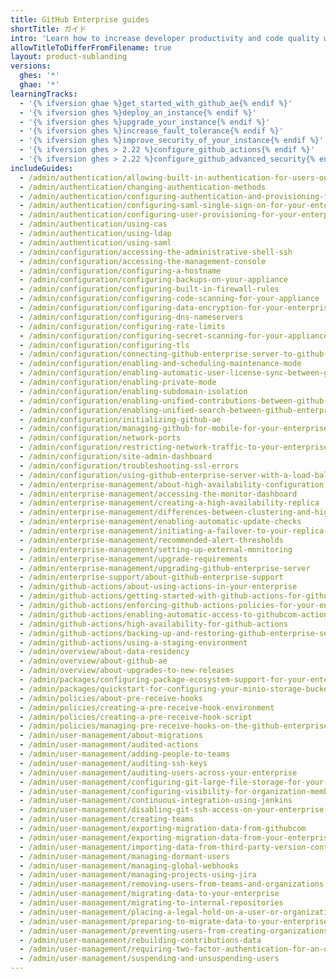 ```yaml
---
title: GitHub Enterprise guides
shortTitle: ガイド
intro: 'Learn how to increase developer productivity and code quality with {% data variables.product.product_name %}.'
allowTitleToDifferFromFilename: true
layout: product-sublanding
versions:
  ghes: '*'
  ghae: '*'
learningTracks:
  - '{% ifversion ghae %}get_started_with_github_ae{% endif %}'
  - '{% ifversion ghes %}deploy_an_instance{% endif %}'
  - '{% ifversion ghes %}upgrade_your_instance{% endif %}'
  - '{% ifversion ghes %}increase_fault_tolerance{% endif %}'
  - '{% ifversion ghes %}improve_security_of_your_instance{% endif %}'
  - '{% ifversion ghes > 2.22 %}configure_github_actions{% endif %}'
  - '{% ifversion ghes > 2.22 %}configure_github_advanced_security{% endif %}'
includeGuides:
  - /admin/authentication/allowing-built-in-authentication-for-users-outside-your-identity-provider
  - /admin/authentication/changing-authentication-methods
  - /admin/authentication/configuring-authentication-and-provisioning-for-your-enterprise-using-azure-ad
  - /admin/authentication/configuring-saml-single-sign-on-for-your-enterprise
  - /admin/authentication/configuring-user-provisioning-for-your-enterprise
  - /admin/authentication/using-cas
  - /admin/authentication/using-ldap
  - /admin/authentication/using-saml
  - /admin/configuration/accessing-the-administrative-shell-ssh
  - /admin/configuration/accessing-the-management-console
  - /admin/configuration/configuring-a-hostname
  - /admin/configuration/configuring-backups-on-your-appliance
  - /admin/configuration/configuring-built-in-firewall-rules
  - /admin/configuration/configuring-code-scanning-for-your-appliance
  - /admin/configuration/configuring-data-encryption-for-your-enterprise
  - /admin/configuration/configuring-dns-nameservers
  - /admin/configuration/configuring-rate-limits
  - /admin/configuration/configuring-secret-scanning-for-your-appliance
  - /admin/configuration/configuring-tls
  - /admin/configuration/connecting-github-enterprise-server-to-github-enterprise-cloud
  - /admin/configuration/enabling-and-scheduling-maintenance-mode
  - /admin/configuration/enabling-automatic-user-license-sync-between-github-enterprise-server-and-github-enterprise-cloud
  - /admin/configuration/enabling-private-mode
  - /admin/configuration/enabling-subdomain-isolation
  - /admin/configuration/enabling-unified-contributions-between-github-enterprise-server-and-githubcom
  - /admin/configuration/enabling-unified-search-between-github-enterprise-server-and-githubcom
  - /admin/configuration/initializing-github-ae
  - /admin/configuration/managing-github-for-mobile-for-your-enterprise
  - /admin/configuration/network-ports
  - /admin/configuration/restricting-network-traffic-to-your-enterprise
  - /admin/configuration/site-admin-dashboard
  - /admin/configuration/troubleshooting-ssl-errors
  - /admin/configuration/using-github-enterprise-server-with-a-load-balancer
  - /admin/enterprise-management/about-high-availability-configuration
  - /admin/enterprise-management/accessing-the-monitor-dashboard
  - /admin/enterprise-management/creating-a-high-availability-replica
  - /admin/enterprise-management/differences-between-clustering-and-high-availability-ha
  - /admin/enterprise-management/enabling-automatic-update-checks
  - /admin/enterprise-management/initiating-a-failover-to-your-replica-appliance
  - /admin/enterprise-management/recommended-alert-thresholds
  - /admin/enterprise-management/setting-up-external-monitoring
  - /admin/enterprise-management/upgrade-requirements
  - /admin/enterprise-management/upgrading-github-enterprise-server
  - /admin/enterprise-support/about-github-enterprise-support
  - /admin/github-actions/about-using-actions-in-your-enterprise
  - /admin/github-actions/getting-started-with-github-actions-for-github-enterprise-server
  - /admin/github-actions/enforcing-github-actions-policies-for-your-enterprise
  - /admin/github-actions/enabling-automatic-access-to-githubcom-actions-using-github-connect
  - /admin/github-actions/high-availability-for-github-actions
  - /admin/github-actions/backing-up-and-restoring-github-enterprise-server-with-github-actions-enabled
  - /admin/github-actions/using-a-staging-environment
  - /admin/overview/about-data-residency
  - /admin/overview/about-github-ae
  - /admin/overview/about-upgrades-to-new-releases
  - /admin/packages/configuring-package-ecosystem-support-for-your-enterprise
  - /admin/packages/quickstart-for-configuring-your-minio-storage-bucket-for-github-packages
  - /admin/policies/about-pre-receive-hooks
  - /admin/policies/creating-a-pre-receive-hook-environment
  - /admin/policies/creating-a-pre-receive-hook-script
  - /admin/policies/managing-pre-receive-hooks-on-the-github-enterprise-server-appliance
  - /admin/user-management/about-migrations
  - /admin/user-management/audited-actions
  - /admin/user-management/adding-people-to-teams
  - /admin/user-management/auditing-ssh-keys
  - /admin/user-management/auditing-users-across-your-enterprise
  - /admin/user-management/configuring-git-large-file-storage-for-your-enterprise
  - /admin/user-management/configuring-visibility-for-organization-membership
  - /admin/user-management/continuous-integration-using-jenkins
  - /admin/user-management/disabling-git-ssh-access-on-your-enterprise
  - /admin/user-management/creating-teams
  - /admin/user-management/exporting-migration-data-from-githubcom
  - /admin/user-management/exporting-migration-data-from-your-enterprise
  - /admin/user-management/importing-data-from-third-party-version-control-systems
  - /admin/user-management/managing-dormant-users
  - /admin/user-management/managing-global-webhooks
  - /admin/user-management/managing-projects-using-jira
  - /admin/user-management/removing-users-from-teams-and-organizations
  - /admin/user-management/migrating-data-to-your-enterprise
  - /admin/user-management/migrating-to-internal-repositories
  - /admin/user-management/placing-a-legal-hold-on-a-user-or-organization
  - /admin/user-management/preparing-to-migrate-data-to-your-enterprise
  - /admin/user-management/preventing-users-from-creating-organizations
  - /admin/user-management/rebuilding-contributions-data
  - /admin/user-management/requiring-two-factor-authentication-for-an-organization
  - /admin/user-management/suspending-and-unsuspending-users
---
```


